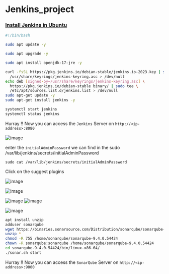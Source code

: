 # Jenkins_project

### [Install Jenkins in Ubuntu](https://github.com/AshokTippaluri/Jenkins_project/blob/main/Jenkins.sh)

``` bash
#!/bin/bash

sudo apt update -y

sudo apt upgrade -y 

sudo apt install openjdk-17-jre -y

curl -fsSL https://pkg.jenkins.io/debian-stable/jenkins.io-2023.key | sudo tee \
  /usr/share/keyrings/jenkins-keyring.asc > /dev/null
echo deb [signed-by=/usr/share/keyrings/jenkins-keyring.asc] \
  https://pkg.jenkins.io/debian-stable binary/ | sudo tee \
  /etc/apt/sources.list.d/jenkins.list > /dev/null
sudo apt-get update -y 
sudo apt-get install jenkins -y

systemctl start jenkins
systemctl status jenkins
````
Hurray !! Now you can access the ```Jenkins``` Server on ``http://<ip-address>:8080``

![image](https://github.com/AshokTippaluri/Jenkins_project/assets/96752472/8a93a1a7-7d52-4a43-940a-468b83e9805b)

enter the ```initialAdminPassword``` we can find in the  sudo /var/lib/jenkins/secrets/initialAdminPassword

```sudo cat /var/lib/jenkins/secrets/initialAdminPassword ```

Click on the suggest plugins

![image](https://github.com/AshokTippaluri/Jenkins_project/assets/96752472/f41bc35e-7d4b-4b23-b976-3ef397c09888)

![image](https://github.com/AshokTippaluri/Jenkins_project/assets/96752472/e6b2f03d-41d2-4eaa-b4c7-63365756e042)

![image](https://github.com/AshokTippaluri/Jenkins_project/assets/96752472/f5257839-cdb1-47cd-8af6-aa26ed420f58)
![image](https://github.com/AshokTippaluri/Jenkins_project/assets/96752472/eedf9dff-99bf-47a8-8836-9e4ae86c119f)

![image](https://github.com/AshokTippaluri/Jenkins_project/assets/96752472/938aa9e0-8f29-48d0-a2c5-5eb9867e408e)


``` bash
apt install unzip
adduser sonarqube
wget https://binaries.sonarsource.com/Distribution/sonarqube/sonarqube-9.4.0.54424.zip
unzip *
chmod -R 755 /home/sonarqube/sonarqube-9.4.0.54424
chown -R sonarqube:sonarqube /home/sonarqube/sonarqube-9.4.0.54424
cd sonarqube-9.4.0.54424/bin/linux-x86-64/
./sonar.sh start
```
Hurray !! Now you can access the ```SonarQube``` Server on ```http://<ip-address>:9000```





